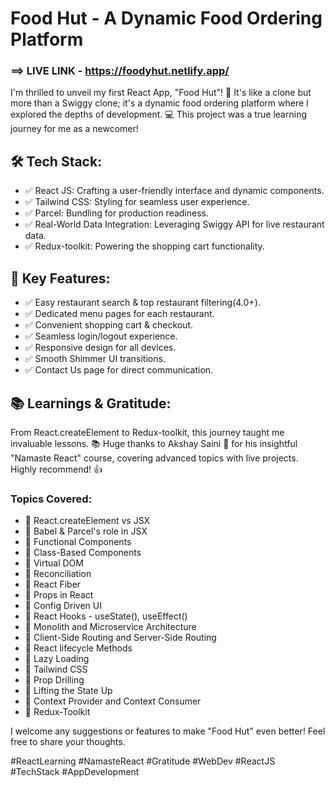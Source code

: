 # Food Hut - A Dynamic Food Ordering Platform

### ==> LIVE LINK - https://foodyhut.netlify.app/

I'm thrilled to unveil my first React App, "Food Hut"! 🎉 It's like a clone but more than a Swiggy clone; it's a dynamic food ordering platform where I explored the depths of development. 💻 This project was a true learning journey for me as a newcomer!

## 🛠️ Tech Stack:
- ✅ React JS: Crafting a user-friendly interface and dynamic components.
- ✅ Tailwind CSS: Styling for seamless user experience.
- ✅ Parcel: Bundling for production readiness.
- ✅ Real-World Data Integration: Leveraging Swiggy API for live restaurant data.
- ✅ Redux-toolkit: Powering the shopping cart functionality.

## 🔑 Key Features:
- ✅ Easy restaurant search & top restaurant filtering(4.0+).
- ✅ Dedicated menu pages for each restaurant.
- ✅ Convenient shopping cart & checkout.
- ✅ Seamless login/logout experience.
- ✅ Responsive design for all devices.
- ✅ Smooth Shimmer UI transitions.
- ✅ Contact Us page for direct communication.

## 📚 Learnings & Gratitude:
From React.createElement to Redux-toolkit, this journey taught me invaluable lessons. 📚 Huge thanks to Akshay Saini 🚀 for his insightful "Namaste React" course, covering advanced topics with live projects. Highly recommend! 👍

### Topics Covered:
- 🔹 React.createElement vs JSX
- 🔹 Babel & Parcel's role in JSX
- 🔹 Functional Components
- 🔹 Class-Based Components
- 🔹 Virtual DOM
- 🔹 Reconciliation
- 🔹 React Fiber
- 🔹 Props in React
- 🔹 Config Driven UI
- 🔹 React Hooks - useState(), useEffect()
- 🔹 Monolith and Microservice Architecture
- 🔹 Client-Side Routing and Server-Side Routing
- 🔹 React lifecycle Methods
- 🔹 Lazy Loading
- 🔹 Tailwind CSS
- 🔹 Prop Drilling
- 🔹 Lifting the State Up
- 🔹 Context Provider and Context Consumer
- 🔹 Redux-Toolkit

I welcome any suggestions or features to make "Food Hut" even better! Feel free to share your thoughts.

#ReactLearning #NamasteReact #Gratitude #WebDev #ReactJS #TechStack #AppDevelopment
